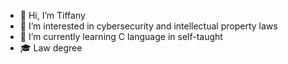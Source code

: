 - 👋 Hi, I’m Tiffany
- 👀 I’m interested in cybersecurity and intellectual property laws
- 🌱 I’m currently learning C language in self-taught
- 🎓 Law degree
